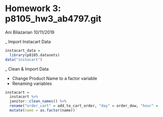 Homework 3: p8105\_hw3\_ab4797.git
================
Ani Bilazarian
10/11/2019

\_ Import Instacart Data

``` r
instacart_data = 
  library(p8105.datasets)
data("instacart") 
```

\_ Clean & Import Data

  - Change Product Name to a factor variable
  - Renaming variables

<!-- end list -->

``` r
instacart = 
  instacart %>% 
  janitor::clean_names() %>% 
  rename("order_cart" = add_to_cart_order, "day" = order_dow, "hour" = order_hour_of_day, "name" = product_name) %>% 
  mutate(name = as.factor(name))
```
